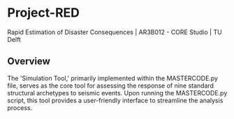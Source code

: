 # Project-RED
Rapid Estimation of Disaster Consequences | AR3B012 - CORE Studio | TU Delft

## Overview
The 'Simulation Tool,' primarily implemented within the MASTERCODE.py file, serves as the core tool for assessing the response of nine standard structural archetypes to seismic events. Upon running the MASTERCODE.py script, this tool provides a user-friendly interface to streamline the analysis process.
